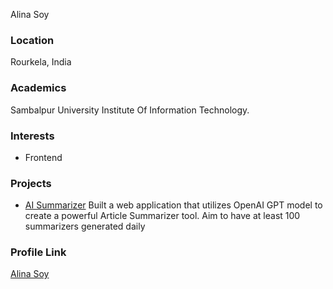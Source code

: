 Alina Soy

### Location

Rourkela, India

### Academics

Sambalpur University Institute Of Information Technology.

### Interests

- Frontend

### Projects

- [ AI Summarizer](https://github.com/alinasoy) Built a web application that utilizes OpenAI GPT model to create a powerful Article Summarizer tool. Aim to have at least  100 summarizers generated daily

### Profile Link

[Alina Soy](https://github.com/alinasoy)